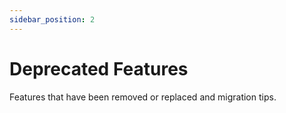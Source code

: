 ```yaml
---
sidebar_position: 2
---
```


# Deprecated Features

Features that have been removed or replaced and migration tips.
